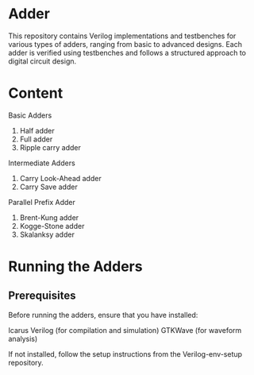 # Adder
This repository contains Verilog implementations and testbenches for various types of adders, ranging from basic to advanced designs. Each adder is verified using testbenches and follows a structured approach to digital circuit design.

# Content 
Basic Adders 
1. Half adder
2. Full adder
3. Ripple carry adder
   
Intermediate Adders 
1. Carry Look-Ahead adder
2. Carry Save adder

Parallel Prefix Adder
1. Brent-Kung adder
2. Kogge-Stone adder
3. Skalanksy adder


# Running the Adders 
## Prerequisites
Before running the adders, ensure that you have installed:

Icarus Verilog (for compilation and simulation)
GTKWave (for waveform analysis)

If not installed, follow the setup instructions from the Verilog-env-setup repository.

